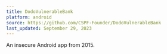 ```yaml
---
title: DodoVulnerableBank
platform: android
source: https://github.com/CSPF-Founder/DodoVulnerableBank
last_updated: September 29, 2023
---
```


An insecure Android app from 2015.
